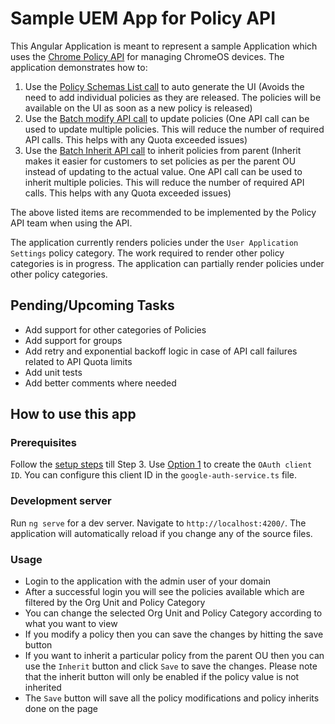 # Sample UEM App for Policy API
This Angular Application is meant to represent a sample Application which uses the [Chrome Policy API](https://developers.google.com/chrome/policy/guides/overview) for managing ChromeOS devices.
The application demonstrates how to:
1. Use the [Policy Schemas List call](https://developers.google.com/chrome/policy/reference/rest/v1/customers.policySchemas/list) to auto generate the UI (Avoids the need to add individual policies as they are released. The policies will be available on the UI as soon as a new policy is released)
2. Use the [Batch modify API call](https://developers.google.com/chrome/policy/reference/rest/v1/customers.policies.orgunits/batchModify) to update policies (One API call can be used to update multiple policies. This will reduce the number of required API calls. This helps with any Quota exceeded issues)
3. Use the [Batch Inherit API call](https://developers.google.com/chrome/policy/reference/rest/v1/customers.policies.orgunits/batchInherit) to inherit policies from parent (Inherit makes it easier for customers to set policies as per the parent OU instead of updating to the actual value. One API call can be used to inherit multiple policies. This will reduce the number of required API calls. This helps with any Quota exceeded issues)

The above listed items are recommended to be implemented by the Policy API team when using the API.

The application currently renders policies under the `User Application Settings` policy category. The work required to render other policy categories is in progress. The application can partially render policies under other policy categories. 


## Pending/Upcoming Tasks
- Add support for other categories of Policies
- Add support for groups
- Add retry and exponential backoff logic in case of API call failures related to API Quota limits
- Add unit tests
- Add better comments where needed

## How to use this app
### Prerequisites
Follow the [setup steps](https://developers.google.com/chrome/policy/guides/setup) till Step 3. Use [Option 1](https://developers.google.com/chrome/policy/guides/setup#expandable-1) to create the `OAuth client ID`. You can configure this client ID in the `google-auth-service.ts` file.

### Development server

Run `ng serve` for a dev server. Navigate to `http://localhost:4200/`. The application will automatically reload if you change any of the source files.

### Usage
- Login to the application with the admin user of your domain
- After a successful login you will see the policies available which are filtered by the Org Unit and Policy Category
- You can change the selected Org Unit and Policy Category according to what you want to view
- If you modify a policy then you can save the changes by hitting the save button
- If you want to inherit a particular policy from the parent OU then you can use the `Inherit` button and click `Save` to save the changes. Please note that the inherit button will only be enabled if the policy value is not inherited
-  The `Save` button will save all the policy modifications and policy inherits done on the page